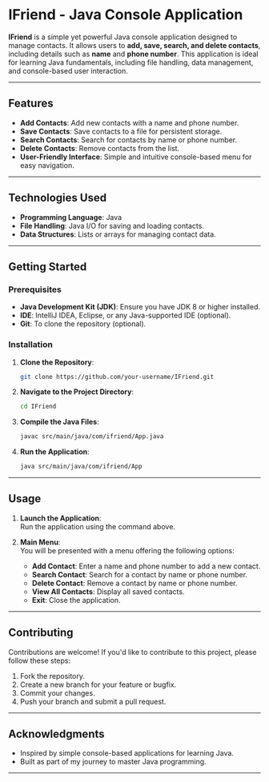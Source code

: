 
# IFriend - Java Console Application  

**IFriend** is a simple yet powerful Java console application designed to manage contacts. It allows users to **add, save, search, and delete contacts**, including details such as **name** and **phone number**. This application is ideal for learning Java fundamentals, including file handling, data management, and console-based user interaction.

---

## Features  

- **Add Contacts**: Add new contacts with a name and phone number.  
- **Save Contacts**: Save contacts to a file for persistent storage.  
- **Search Contacts**: Search for contacts by name or phone number.  
- **Delete Contacts**: Remove contacts from the list.  
- **User-Friendly Interface**: Simple and intuitive console-based menu for easy navigation.  

---

## Technologies Used  

- **Programming Language**: Java  
- **File Handling**: Java I/O for saving and loading contacts.  
- **Data Structures**: Lists or arrays for managing contact data.  


---

## Getting Started  

### Prerequisites  
- **Java Development Kit (JDK)**: Ensure you have JDK 8 or higher installed.  
- **IDE**: IntelliJ IDEA, Eclipse, or any Java-supported IDE (optional).  
- **Git**: To clone the repository (optional).  

### Installation  
1. **Clone the Repository**:  
   ```bash
   git clone https://github.com/your-username/IFriend.git
   ```
2. **Navigate to the Project Directory**:  
   ```bash
   cd IFriend
   ```
3. **Compile the Java Files**:  
   ```bash
   javac src/main/java/com/ifriend/App.java
   ```
4. **Run the Application**:  
   ```bash
   java src/main/java/com/ifriend/App
   ```

---

## Usage  

1. **Launch the Application**:  
   Run the application using the command above.  

2. **Main Menu**:  
   You will be presented with a menu offering the following options:  
   - **Add Contact**: Enter a name and phone number to add a new contact.  
   - **Search Contact**: Search for a contact by name or phone number.  
   - **Delete Contact**: Remove a contact by name or phone number.  
   - **View All Contacts**: Display all saved contacts.  
   - **Exit**: Close the application.  

---

## Contributing  

Contributions are welcome! If you'd like to contribute to this project, please follow these steps:  
1. Fork the repository.  
2. Create a new branch for your feature or bugfix.  
3. Commit your changes.  
4. Push your branch and submit a pull request.  

---


## Acknowledgments  

- Inspired by simple console-based applications for learning Java.  
- Built as part of my journey to master Java programming.  

---

